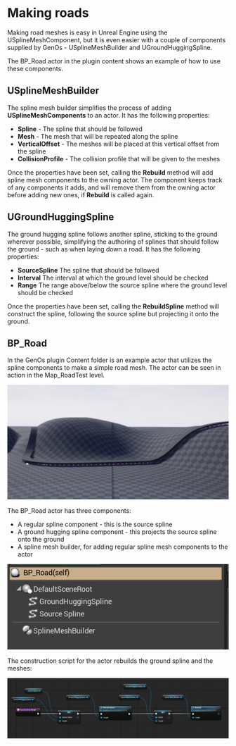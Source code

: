 # Making roads
Making road meshes is easy in Unreal Engine using the USplineMeshComponent, but it is even easier with
a couple of components supplied by GenOs - USplineMeshBuilder and UGroundHuggingSpline.

The BP_Road actor in the plugin content shows an example of how to use these components.

## USplineMeshBuilder
The spline mesh builder simplifies the process of adding **USplineMeshComponents** to an actor. It has 
the following properties:
* **Spline** - The spline that should be followed
* **Mesh** - The mesh that will be repeated along the spline
* **VerticalOffset** - The meshes will be placed at this vertical offset from the spline
* **CollisionProfile** - The collision profile that will be given to the meshes

Once the properties have been set, calling the **Rebuild** method will add spline mesh components to the
owning actor. The component keeps track of any components it adds, and will remove them from the owning
actor before adding new ones, if **Rebuild** is called again.

## UGroundHuggingSpline
The ground hugging spline follows another spline, sticking to the ground wherever possible, simplifying the
authoring of splines that should follow the ground - such as when laying down a road. It has the following
properties:
* **SourceSpline** The spline that should be followed
* **Interval** The interval at which the ground level should be checked
* **Range** The range above/below the source spline where the ground level should be checked

Once the properties have been set, calling the **RebuildSpline** method will construct the spline, following
the source spline but projecting it onto the ground.

## BP_Road
In the GenOs plugin Content folder is an example actor that utilizes the spline components to make a simple road
mesh. The actor can be seen in action in the Map_RoadTest level.

![Example](BP_Road_Screenshot.png)

The BP_Road actor has three components:
* A regular spline component - this is the source spline
* A ground hugging spline component - this projects the source spline onto the ground
* A spline mesh builder, for adding regular spline mesh components to the actor

![Components](BP_Road_Components.png)

The construction script for the actor rebuilds the ground spline and the meshes:

![Construction Script](BP_Road_ConstructionScript.png)